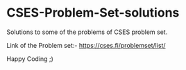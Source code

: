 # CSES-Problem-Set-solutions
Solutions to some of the problems of CSES problem set.

Link of the Problem set:- 
https://cses.fi/problemset/list/

Happy Coding ;)
